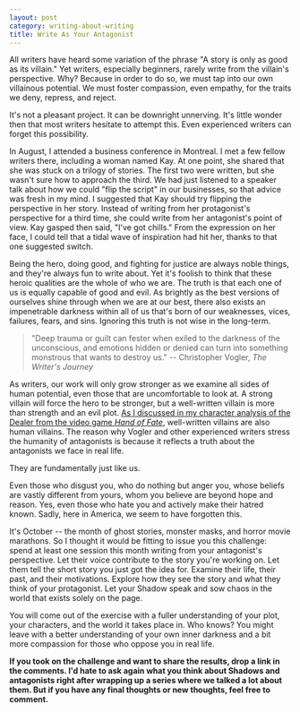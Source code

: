 ```yaml
---
layout: post
category: writing-about-writing
title: Write As Your Antagonist
---
```


All writers have heard some variation of the phrase "A story is only as good as its villain." Yet writers, especially beginners, rarely write from the villain's perspective. Why? Because in order to do so, we must tap into our own villainous potential. We must foster compassion, even empathy, for the traits we deny, repress, and reject.

It's not a pleasant project. It can be downright unnerving. It's little wonder then that most writers hesitate to attempt this. Even experienced writers can forget this possibility.

<!--excerpt-->

In August, I attended a business conference in Montreal. I met a few fellow writers there, including a woman named Kay. At one point, she shared that she was stuck on a trilogy of stories. The first two were written, but she wasn't sure how to approach the third. We had just listened to a speaker talk about how we could "flip the script" in our businesses, so that advice was fresh in my mind. I suggested that Kay should try flipping the perspective in her story. Instead of writing from her protagonist's perspective for a third time, she could write from her antagonist's point of view. Kay gasped then said, "I've got chills." From the expression on her face, I could tell that a tidal wave of inspiration had hit her, thanks to that one suggested switch.

Being the hero, doing good, and fighting for justice are always noble things, and they're always fun to write about. Yet it's foolish to think that these heroic qualities are the whole of who we are. The truth is that each one of us is equally capable of good and evil. As brightly as the best versions of ourselves shine through when we are at our best, there also exists an impenetrable darkness within all of us that's born of our weaknesses, vices, failures, fears, and sins. Ignoring this truth is not wise in the long-term.

>"Deep trauma or guilt can fester when exiled to the darkness of the unconscious, and emotions hidden or denied can turn into something monstrous that wants to destroy us." -- Christopher Vogler, *The Writer's Journey*

As writers, our work will only grow stronger as we examine all sides of human potential, even those that are uncomfortable to look at. A strong villain will force the hero to be stronger, but a well-written villain is more than strength and an evil plot. [As I discussed in my character analysis of the Dealer from the video game *Hand of Fate*](https://apprenticewordsmith.com//2019/08/16/masks-of-the-dealer3/), well-written villains are also human villains. The reason why Vogler and other experienced writers stress the humanity of antagonists is because it reflects a truth about the antagonists we face in real life.

They are fundamentally just like us.

Even those who disgust you, who do nothing but anger you, whose beliefs are vastly different from yours, whom you believe are beyond hope and reason. Yes, even those who hate you and actively make their hatred known. Sadly, here in America, we seem to have forgotten this.

It's October -- the month of ghost stories, monster masks, and horror movie marathons. So I thought it would be fitting to issue you this challenge: spend at least one session this month writing from your antagonist's perspective. Let their voice contribute to the story you're working on. Let them tell the short story you just got the idea for. Examine their life, their past, and their motivations. Explore how they see the story and what they think of your protagonist. Let your Shadow speak and sow chaos in the world that exists solely on the page.

You will come out of the exercise with a fuller understanding of your plot, your characters, and the world it takes place in. Who knows? You might leave with a better understanding of your own inner darkness and a bit more compassion for those who oppose you in real life.

**If you took on the challenge and want to share the results, drop a link in the comments. I'd hate to ask again what you think about Shadows and antagonists right after wrapping up a series where we talked a lot about them. But if you have any final thoughts or new thoughts, feel free to comment.**
